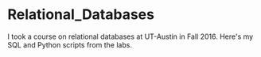 # Relational_Databases
I took a course on relational databases at UT-Austin in Fall 2016. Here's my SQL and Python scripts from the labs. 
